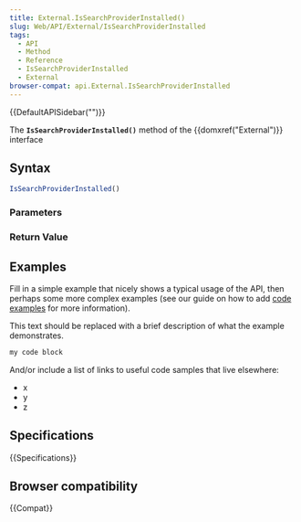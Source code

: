```yaml
---
title: External.IsSearchProviderInstalled()
slug: Web/API/External/IsSearchProviderInstalled
tags:
  - API
  - Method
  - Reference
  - IsSearchProviderInstalled
  - External
browser-compat: api.External.IsSearchProviderInstalled
---
```

{{DefaultAPISidebar("")}}

The **`IsSearchProviderInstalled()`** method of the {{domxref("External")}} interface 

## Syntax

```js
IsSearchProviderInstalled()
```

### Parameters



### Return Value



## Examples

Fill in a simple example that nicely shows a typical usage of the API, then perhaps some more complex examples (see our guide on how to add [code examples](/en-US/docs/MDN/Contribute/Structures/Code_examples) for more information).

This text should be replaced with a brief description of what the example demonstrates.

```js
my code block
```

And/or include a list of links to useful code samples that live elsewhere:

*   x
*   y
*   z

## Specifications

{{Specifications}}

## Browser compatibility

{{Compat}}

